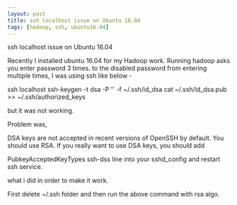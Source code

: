 ```yaml
---
layout: post
title: ssh localhost issue on Ubuntu 16.04 
tags: [hadoop, ssh, ubuntu16.04]
---
```


ssh localhost issue on Ubuntu 16.04 

Recently I installed ubuntu 16.04 for my Hadoop work. Running hadoop asks you enter password 3 times. to the disabled password from entering multiple times, I was using ssh like below -

ssh localhost
ssh-keygen -t dsa -P '' -f ~/.ssh/id_dsa 
cat ~/.ssh/id_dsa.pub >> ~/.ssh/authorized_keys

but it was not working.

Problem was, 

DSA keys are not accepted in recent versions of OpenSSH by default. You should use RSA. If you really want to use DSA keys, you should add

PubkeyAcceptedKeyTypes ssh-dss line into your sshd_config and restart ssh service.

what i did in order to make it work.

First  delete ~/.ssh folder and then run the above command with rsa algo.
